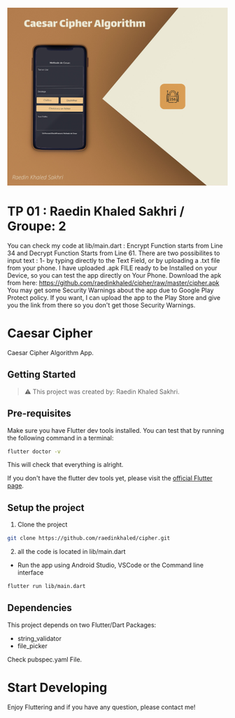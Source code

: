 ![AppScreen](appScreen.jpg)
# TP 01 : Raedin Khaled Sakhri / Groupe: 2

You can check my code at lib/main.dart : Encrypt Function starts from Line 34 and Decrypt Function Starts from Line 61.
There are two possibilites to input text : 1- by typing directly to the Text Field, or by uploading a .txt file from your phone.
I have uploaded .apk FILE ready to be Installed on your Device, so you can test the app directly on Your Phone.
Download the apk from here: https://github.com/raedinkhaled/cipher/raw/master/cipher.apk
You may get some Security Warnings about the app due to Google Play Protect policy.
If you want, I can upload the app to the Play Store and give you the link from there so you don't get those Security Warnings.

# Caesar Cipher

Caesar Cipher Algorithm App.

## Getting Started

> ⚠️ This project was created by: Raedin Khaled Sakhri.

## Pre-requisites

Make sure you have Flutter dev tools installed.
You can test that by running the following command in a terminal:

```bash
flutter doctor -v
```

This will check that everything is alright.

If you don't have the flutter dev tools yet, please visit the [official Flutter page](https://flutter.dev).

## Setup the project

1. Clone the project

```bash
git clone https://github.com/raedinkhaled/cipher.git
```
2. all the code is located in lib/main.dart

* Run the app using Android Studio, VSCode or the Command line interface

```bash
flutter run lib/main.dart
```

## Dependencies

This project depends on two Flutter/Dart Packages:

 * string_validator
 * file_picker
 
 Check pubspec.yaml File.
 
 # Start Developing
 
 Enjoy Fluttering and if you have any question, please contact me!
